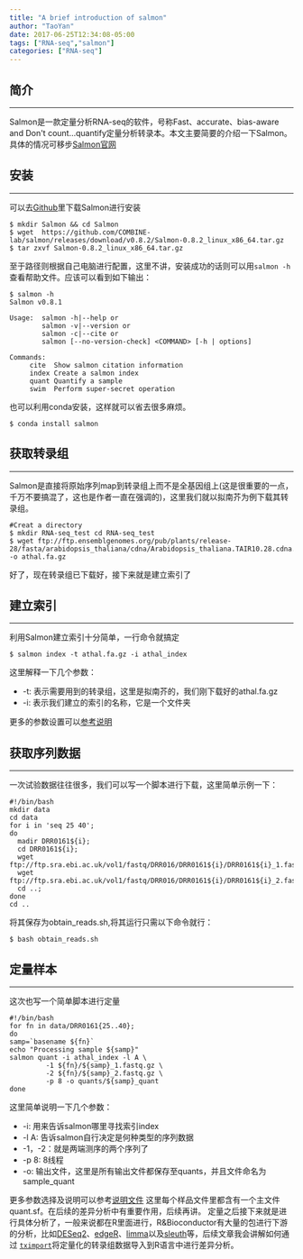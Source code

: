 ```yaml
---
title: "A brief introduction of salmon"
author: "TaoYan"
date: 2017-06-25T12:34:08-05:00
tags: ["RNA-seq","salmon"]
categories: ["RNA-seq"]
---
```


## 简介
------------------
Salmon是一款定量分析RNA-seq的软件，号称Fast、accurate、bias-aware and Don't count...quantify定量分析转录本。本文主要简要的介绍一下Salmon。具体的情况可移步[Salmon官网](https://combine-lab.github.io/salmon/)

<!--more-->

## 安装
------------------
可以去[Github](https://github.com/COMBINE-lab/salmon)里下载Salmon进行安装
```
$ mkdir Salmon && cd Salmon
$ wget  https://github.com/COMBINE-lab/salmon/releases/download/v0.8.2/Salmon-0.8.2_linux_x86_64.tar.gz
$ tar zxvf Salmon-0.8.2_linux_x86_64.tar.gz
```
至于路径则根据自己电脑进行配置，这里不讲，安装成功的话则可以用``salmon -h``查看帮助文件。应该可以看到如下输出：

```
$ salmon -h
Salmon v0.8.1

Usage:  salmon -h|--help or
        salmon -v|--version or
        salmon -c|--cite or
        salmon [--no-version-check] <COMMAND> [-h | options]

Commands:
     cite  Show salmon citation information
     index Create a salmon index
     quant Quantify a sample
     swim  Perform super-secret operation
```

也可以利用conda安装，这样就可以省去很多麻烦。
```
$ conda install salmon
```

## 获取转录组
------------------------
Salmon是直接将原始序列map到转录组上而不是全基因组上(这是很重要的一点，千万不要搞混了，这也是作者一直在强调的)，这里我们就以拟南芥为例下载其转录组。

```
#Creat a directory 
$ mkdir RNA-seq_test cd RNA-seq_test
$ wget ftp://ftp.ensemblgenomes.org/pub/plants/release-28/fasta/arabidopsis_thaliana/cdna/Arabidopsis_thaliana.TAIR10.28.cdna.all.fa.gz -o athal.fa.gz
```
好了，现在转录组已下载好，接下来就是建立索引了

## 建立索引
---------------------------
利用Salmon建立索引十分简单，一行命令就搞定
```
$ salmon index -t athal.fa.gz -i athal_index
``````

这里解释一下几个参数：

* -t: 表示需要用到的转录组，这里是拟南芥的，我们刚下载好的athal.fa.gz
* -i: 表示我们建立的索引的名称，它是一个文件夹

更多的参数设置可以[参考说明](http://salmon.readthedocs.io/en/latest/)

## 获取序列数据
-----------------------------
一次试验数据往往很多，我们可以写一个脚本进行下载，这里简单示例一下：
```
#!/bin/bash
mkdir data
cd data
for i in 'seq 25 40';
do
  madir DRR0161${i};
  cd DRR0161${i};
  wget ftp://ftp.sra.ebi.ac.uk/vol1/fastq/DRR016/DRR0161${i}/DRR0161${i}_1.fastq.gz; 
  wget ftp://ftp.sra.ebi.ac.uk/vol1/fastq/DRR016/DRR0161${i}/DRR0161${i}_2.fastq.gz; 
  cd ..; 
done
cd .. 
```
将其保存为obtain_reads.sh,将其运行只需以下命令就行：
```
$ bash obtain_reads.sh
```
## 定量样本
----------------
这次也写一个简单脚本进行定量
```
#!/bin/bash
for fn in data/DRR0161{25..40};
do
samp=`basename ${fn}`
echo "Processing sample ${samp}"
salmon quant -i athal_index -l A \
         -1 ${fn}/${samp}_1.fastq.gz \
         -2 ${fn}/${samp}_2.fastq.gz \
         -p 8 -o quants/${samp}_quant
done 
```

这里简单说明一下几个参数：

* -i: 用来告诉salmon哪里寻找索引index
* -l A: 告诉salmon自行决定是何种类型的序列数据
* -1，-2：就是两端测序的两个序列了
* -p 8: 8线程
* -o: 输出文件，这里是所有输出文件都保存至quants，并且文件命名为sample_quant

更多参数选择及说明可以参考[说明文件](http://salmon.readthedocs.io/en/latest/)
这里每个样品文件里都含有一个主文件quant.sf。在后续的差异分析中有重要作用，后续再讲。
定量之后接下来就是进行具体分析了，一般来说都在R里面进行，R&Bioconductor有大量的包进行下游的分析，比如[DESeq2](https://bioconductor.org/packages/DESeq2)、[edgeR](https://bioconductor.org/packages/edgeR)、[limma](https://bioconductor.org/packages/limma)以及[sleuth](http://pachterlab.github.io/sleuth/)等，后续文章我会讲解如何通过 [``tximport``](http://bioconductor.org/packages/tximport)将定量化的转录组数据导入到R语言中进行差异分析。


